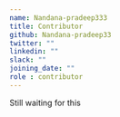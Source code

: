 ```yaml
---
name: Nandana-pradeep333
title: Contributor
github: Nandana-pradeep33
twitter: ""
linkedin: ""
slack: ""
joining_date: ""
role : contributor
---
```


Still waiting for this
